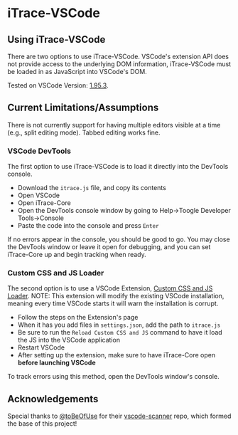# iTrace-VSCode

## Using iTrace-VSCode
There are two options to use iTrace-VSCode. VSCode's extension API does not provide access to the underlying DOM information, iTrace-VSCode must be loaded in as JavaScript into VSCode's DOM.

Tested on VSCode Version: [1.95.3](https://code.visualstudio.com/updates/v1_95).

## Current Limitations/Assumptions
There is not currently support for having multiple editors visible at a time (e.g., split editing mode).  Tabbed editing works fine.

### VSCode DevTools
The first option to use iTrace-VSCode is to load it directly into the DevTools console.

* Download the `itrace.js` file, and copy its contents
* Open VSCode
* Open iTrace-Core
* Open the DevTools console window by going to Help->Toogle Developer Tools->Console
* Paste the code into the console and press `Enter`

If no errors appear in the console, you should be good to go. You may close the DevTools window or leave it open for debugging, and you can set iTrace-Core up and begin tracking when ready.

### Custom CSS and JS Loader
The second option is to use a VSCode Extension, [Custom CSS and JS Loader](https://marketplace.visualstudio.com/items?itemName=be5invis.vscode-custom-css).  NOTE: This extension will modify the existing VSCode installation, meaning every time VSCode starts it will warn the installation is corrupt.

* Follow the steps on the Extension's page
* When it has you add files in `settings.json`, add the path to `itrace.js`
* Be sure to run the `Reload Custom CSS and JS` command to have it load the JS into the VSCode application
* Restart VSCode
* After setting up the extension, make sure to have iTrace-Core open **before launching VSCode**

To track errors using this method, open the DevTools window's console.

## Acknowledgements
Special thanks to [@toBeOfUse](https://github.com/toBeOfUse) for their [vscode-scanner](https://github.com/toBeOfUse/vscode-scanner) repo, which formed the base of this project!
